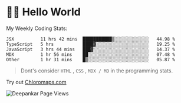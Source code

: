 # 👋🏽 Hello World 

<!--![Deepankar's github stats](https://github-readme-stats.vercel.app/api?username=Deep-Codes&count_private=true&show_icons=true&theme=radical)-->
My Weekly Coding Stats:

<!--START_SECTION:waka-->
```text
JSX          11 hrs 42 mins  ███████████▒░░░░░░░░░░░░░   44.98 % 
TypeScript   5 hrs           ████▓░░░░░░░░░░░░░░░░░░░░   19.25 % 
JavaScript   3 hrs 44 mins   ███▓░░░░░░░░░░░░░░░░░░░░░   14.37 % 
MDX          1 hr 56 mins    ██░░░░░░░░░░░░░░░░░░░░░░░   07.48 % 
Other        1 hr 31 mins    █▒░░░░░░░░░░░░░░░░░░░░░░░   05.87 % 
```
<!--END_SECTION:waka-->

> Dont's consider `HTML` , `CSS` , `MDX / MD` in the programming stats.

Try out [Chloromaps.com](https://www.chloromaps.com/)

<p align="left"> <img src="https://komarev.com/ghpvc/?username=Deep-Codes&label=Views&color=blue&style=plastic" alt="Deepankar Page Views" /> </p>
